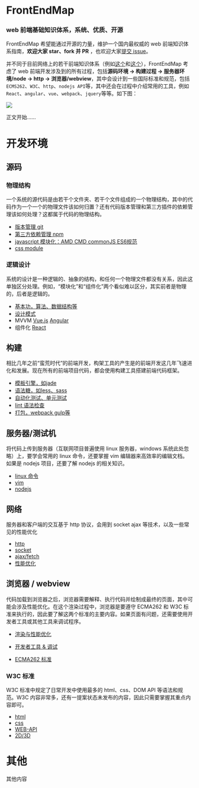 # FrontEndMap

### web 前端基础知识体系，系统、优质、开源

FrontEndMap 希望能通过开源的力量，维护一个国内最权威的 web 前端知识体系指南，**欢迎大家 star、fork 并 PR** ，也欢迎大家[提交 issue](https://github.com/frontendmap/frontendmap/issues)。

并不同于目前网络上的若干前端知识体系（例如[这个](https://segmentfault.com/a/1190000004070468)和[这个](https://my.oschina.net/hxwny/blog/499513)），FrontEndMap 考虑了 web 前端开发涉及到的所有过程，包括**源码环境 -> 构建过程 -> 服务器环境/node -> http -> 浏览器/webview**，其中会设计到一些国际标准和规范，包括`ECMS262`、`W3C`、`http`、`nodejs API`等，其中还会在过程中介绍常用的工具，例如`React`、`angular`、`vue`、`webpack`、`jquery`等等。如下图：

![](https://camo.githubusercontent.com/296599ca34161a124b0253c24d41d621cb0bb3ef/687474703a2f2f696d61676573323031352e636e626c6f67732e636f6d2f626c6f672f3133383031322f3230313630392f3133383031322d32303136303931343132333834353734322d3630373231333137302e706e67)

正文开始……

# 开发环境

## 源码

### 物理结构

一个系统的源代码是由若干个文件夹、若干个文件组成的一个物理结构，其中的代码作为一个一个的物理文件该如何归置？还有代码版本管理和第三方插件的依赖管理该如何处理？这都属于代码的物理结构。

- [版本管理 git](./source-env/source/physics/git.md)
- [第三方依赖管理 npm](./source-env/source/physics/npm.md)
- [javascript 模块化：AMD CMD commonJS ES6规范](./source-env/source/physics/js-module.md)
- [css module](./source-env/source/physics/css-module.md)

### 逻辑设计

系统的设计是一种逻辑的、抽象的结构，和任何一个物理文件都没有关系，因此这单独区分处理。例如，“模块化”和“组件化”两个看似难以区分，其实前者是物理的，后者是逻辑的。

- [基本功，算法、数据结构等](./source-env/source/logic/basic.md)
- [设计模式](./source-env/source/logic/design-pattern.md)
- MVVM [Vue.js](./source-env/source/logic/vue.md) [Angular](./source-env/source/logic/angular.md)
- 组件化 [React](./source-env/source/logic/reactjs.md)


## 构建

相比几年之前“蛮荒时代”的前端开发，构架工具的产生是的前端开发这几年飞速进化和发展。现在所有的前端项目代码，都会使用构建工具搭建前端代码框架。

- [模板引擎，如jade](./source-env/build/tpl.md)
- [语法糖，如less、sass](./source-env/build/sugar.md)
- [自动化测试、单元测试](./source-env/build/test.md)
- [lint 语法检查](./source-env/build/lint.md)
- [打包，webpack gulp等](./source-env/build/pack.md)

## 服务器/测试机

将代码上传到服务器（互联网项目普遍使用 linux 服务器，windows 系统此处忽略）上，要学会常用的 linux 命令，还要掌握 vim 编辑器来高效率的编辑文档。如果是 nodejs 项目，还要了解 nodejs 的相关知识。

- [linux 命令](./server/linux-command.md)
- [vim](./server/vim.md)
- [nodejs](./server/nodejs.md)

## 网络

服务器和客户端的交互基于 http 协议，会用到 socket ajax 等技术，以及一些常见的性能优化

- [http](./net/http.md)
- [socket](./net/socket.md)
- [ajax/fetch](./net/ajax-fetch.md)
- [性能优化](./net/performance.md)

## 浏览器 / webview

代码加载到浏览器之后，浏览器需要解释、执行代码并绘制成最终的页面，其中可能会涉及性能优化。在这个渲染过程中，浏览器是要遵守 ECMA262 和 W3C 标准来执行的，因此要了解这两个标准的主要内容。如果页面有问题，还需要使用开发者工具或其他工具来调试程序。

- [渲染与性能优化](./browser/render.md)

- [开发者工具 & 调试](./browser/dev-tool.md)

- [ECMA262 标准](./browser/ecma.md)

### W3C 标准

W3C 标准中规定了日常开发中使用最多的 html、css、DOM API 等语法和规范。W3C 内容非常多，还有一提案状态未发布的内容，因此只需要掌握其重点内容即可。

- [html](./browser/w3c/html.md)
- [css](./browser/w3c/css.md)
- [WEB-API](./browser/w3c/web-api.md)
- [2D/3D](./browser/w3c/2d-3d.md)

# 其他

其他内容







